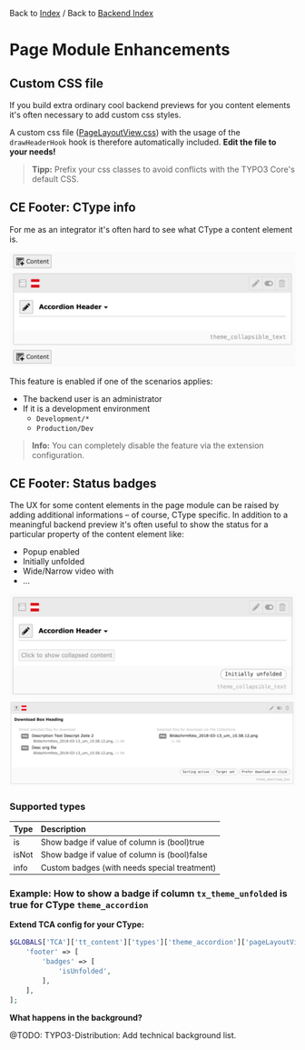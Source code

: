 Back to [Index](../Index.md) / Back to [Backend Index](Index.md)

# Page Module Enhancements

## Custom CSS file

If you build extra ordinary cool backend previews for you content
elements it's often necessary to add custom css styles.

A custom css file
([PageLayoutView.css](../../../Resources/Public/Css/Backend/PageLayoutView.css))
with the usage of the `drawHeaderHook` hook is therefore automatically
included. **Edit the file to your needs!**

> **Tipp:** Prefix your css classes to avoid conflicts with the TYPO3
> Core's default CSS.

## CE Footer: CType info

For me as an integrator it's often hard to see what CType a content element
is.

![pagelayoutview-ce-footer-ctype.png](../../Images/pagelayoutview-ce-footer-ctype.png)

This feature is enabled if one of the scenarios applies:
- The backend user is an administrator
- If it is a development environment
  - `Development/*`
  - `Production/Dev`

> **Info:** You can completely disable the feature via the extension configuration.

## CE Footer: Status badges

The UX for some content elements in the page module can be raised by
adding additional informations – of course, CType specific. In addition
to a meaningful backend preview it's often useful to show the status for
a particular property of the content element like:
- Popup enabled
- Initially unfolded
- Wide/Narrow video with
- ...

![pagelayoutview-ce-footer-badges.png](../../Images/pagelayoutview-ce-footer-badges.png)
![pagelayoutview-ce-footer-badges1.png](../../Images/pagelayoutview-ce-footer-badges1.png)

### Supported types

| Type  | Description                                  |
|:------|:---------------------------------------------|
| is    | Show badge if value of column is (bool)true  |
| isNot | Show badge if value of column is (bool)false |
| info  | Custom badges (with needs special treatment) |

### Example: How to show a badge if column `tx_theme_unfolded` is true for CType `theme_accordion`

**Extend TCA config for your CType:**

```php
$GLOBALS['TCA']['tt_content']['types']['theme_accordion']['pageLayoutViewEnrichment'] = [
    'footer' => [
        'badges' => [
            'isUnfolded',
        ],
    ],
];
```

**What happens in the background?**

@TODO: TYPO3-Distribution: Add technical background list.

